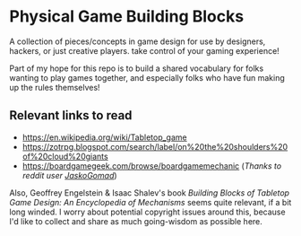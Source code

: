 # Physical Game Building Blocks
A collection of pieces/concepts in game design for use by designers, hackers,
or just creative players. take control of your gaming experience!

Part of my hope for this repo is to build a shared vocabulary for folks wanting
to play games together, and especially folks who have fun making up the rules themselves!

## Relevant links to read
- <https://en.wikipedia.org/wiki/Tabletop_game>
- <https://zotrpg.blogspot.com/search/label/on%20the%20shoulders%20of%20cloud%20giants>
- <https://boardgamegeek.com/browse/boardgamemechanic> (_Thanks to reddit user
  [JaskoGomad](https://www.reddit.com/r/tabletopgamedesign/comments/18752fr/comment/kbch3m0/)_)

Also, Geoffrey Engelstein & Isaac Shalev's book _Building Blocks of Tabletop Game Design: An
Encyclopedia of Mechanisms_ seems quite relevant, if a bit long winded. I worry about potential
copyright issues around this, because I'd like to collect and share as much going-wisdom as
possible here.
